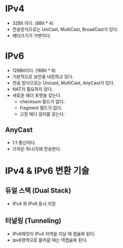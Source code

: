 # IPv4
- 32Bit 이다. (8Bit * 4)
- 전송방식으로는 UniCast, MultiCast, BroadCast가 있다.
- 헤더크기가 가변이다.


# IPv6
- 128Bit이다. (16Bit * 8)
- 기본적으로 보안을 내장하고 있다.
- 전송 방식으로는 Unicast, MultiCast, AnyCast가 있다.
- NAT가 필요하지 않다.
- 새로운 헤더 포멧을 갖는다.
  - checksum 필드가 없다.
  - fragment 필드가 없다.
  - 고정 헤더 길이를 갖는다.
    
## AnyCast
- 1:1 통신이다.
- 가까운 하나(1)에 전송한다.

# IPv4 & IPv6 변환 기술

## 듀얼 스택 (Dual Stack)
- IPv4 와 IPv6 동시 지원

## 터널링 (Tunneling)
- IPv6패킷이 IPv4 지역을 지날 때 캡슐화 된다.
- Ipv6영역으로 들어갈 때는 역캡슐화 된다.

